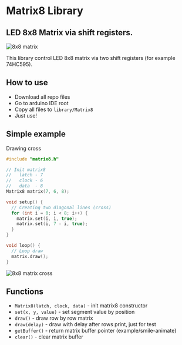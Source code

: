 # Matrix8 Library

## LED 8x8 Matrix via shift registers.

![8x8 matrix](https://frogling.com/site/wp-content/uploads/2018/06/DSC_0932.jpg)

This library control LED 8x8 matrix via two shift registers (for example 74HC595).

## How to use

* Download all repo files
* Go to arduino IDE root
* Copy all files to `library/Matrix8`
* Just use!

## Simple example

Drawing cross

```cpp
#include "matrix8.h"

// Init matrix8
//   latch - 7
//   clock - 6
//   data  - 8
Matrix8 matrix(7, 6, 8);

void setup() {
  // Creating two diagonal lines (cross)
  for (int i = 0; i < 8; i++) {
    matrix.set(i, i, true);
    matrix.set(i, 7 - i, true);
  }
}

void loop() {
  // Loop draw
  matrix.draw();
}
```

![8x8 matrix cross](https://frogling.com/site/wp-content/uploads/2018/06/p2212.jpg)

## Functions

* `Matrix8(latch, clock, data)` - init matrix8 constructor
* `set(x, y, value)` - set segment value by position
* `draw()` - draw row by row matrix
* `draw(delay)` - draw with delay after rows print, just for test
* `getBuffer()` - return matrix buffer pointer (example/smile-animate)
* `clear()`  - clear matrix buffer